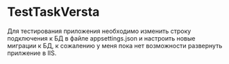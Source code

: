 # TestTaskVersta
Для тестирования приложения необходимо изменить строку подключения к БД в файле appsettings.json и настроить новые миграции к БД, к сожалению у меня пока
нет возможности развернуть прилжение в IIS.
